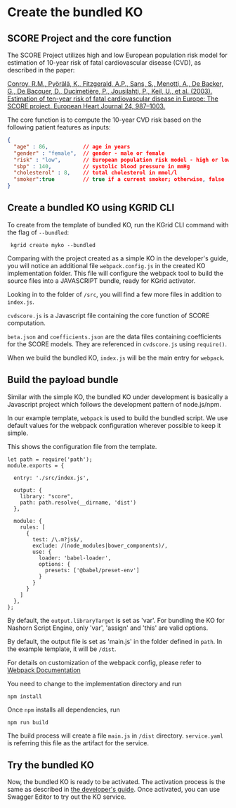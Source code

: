# Create the bundled KO

## SCORE Project and the core function

The SCORE Project utilizes high and low European population risk model for estimation of 10-year risk of fatal cardiovascular disease (CVD), as described in the paper:

[Conroy, R.M., Pyörälä, K., Fitzgerald, A.P., Sans, S., Menotti, A., De Backer, G., De Bacquer, D., Ducimetière, P., Jousilahti, P., Keil, U., et al. (2003). Estimation of ten-year risk of fatal cardiovascular disease in Europe: The SCORE project. European Heart Journal 24, 987–1003.](https://academic.oup.com/eurheartj/article/24/11/987/427645)

The core function is to compute the 10-year CVD risk based on the following patient features as inputs:

```json
{
  "age" : 86,           // age in years
  "gender" : "female",  // gender - male or female
  "risk" : "low",       // European population risk model - high or low
  "sbp" : 140,          // systolic blood pressure in mmHg
  "cholesterol" : 8,    // total cholesterol in mmol/l
  "smoker":true         // true if a current smoker; otherwise, false
}

```

## Create a bundled KO using KGRID CLI

To create from the template of bundled KO, run the KGrid CLI command with the flag of `--bundled`:

```
 kgrid create myko --bundled
```

Comparing with the project created as a simple KO in the developer's guide, you will notice an additional file `webpack.config.js` in the created KO implementation folder. This file will configure the webpack tool to build the source files into a JAVASCRIPT bundle, ready for KGrid activator.

Looking in to the folder of `/src`, you will find a few more files in addition to `index.js`.

`cvdscore.js` is a Javascript file containing the core function of SCORE computation.

`beta.json` and `coefficients.json` are the data files containing coefficients for the SCORE models. They are referenced in `cvdscore.js` using `require()`.

When we build the bundled KO, `index.js` will be the main entry for `webpack`.


## Build the payload bundle

Similar with the simple KO, the bundled KO under development is basically a Javascript project which follows the development pattern of node.js/npm.

In our example template, `webpack` is used to build the bundled script. We use default values for the webpack configuration wherever possible to keep it simple.

This shows the configuration file from the template.

```
let path = require('path');
module.exports = {

  entry: './src/index.js',

  output: {
    library: "score",
    path: path.resolve(__dirname, 'dist')
  },

  module: {
    rules: [
      {
        test: /\.m?js$/,
        exclude: /(node_modules|bower_components)/,
        use: {
          loader: 'babel-loader',
          options: {
            presets: ['@babel/preset-env']
          }
        }
      }
    ]
  },
};
```

By default, the `output.libraryTarget` is set as 'var'. For bundling the KO for Nashorn Script Engine, only 'var', 'assign' and 'this' are valid options.

By default, the output file is set as 'main.js' in the folder defined in `path`. In the example template, it will be `/dist`.

For details on customization of the webpack config, please refer to [Webpack Documentation](https://webpack.js.org/configuration/)

You need to change to the implementation directory and run
```
npm install
```

Once `npm` installs all dependencies, run

```
npm run build
```

The build process will create a file `main.js` in `/dist` directory. `service.yaml` is referring this file as the artifact for the service.


## Try the bundled KO

Now, the bundled KO is ready to be activated. The activation process is the same as described in [the developer's guide](../developer/#start-a-local-grid). Once activated, you can use Swagger Editor to try out the KO service.
